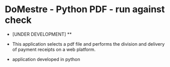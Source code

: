 # DoMestre - Python PDF - run against check

- [UNDER DEVELOPMENT] **

- This application selects a pdf file and performs the division and delivery of payment receipts on a web platform.

- application developed in python